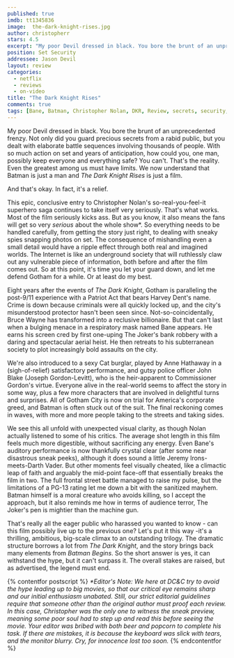 ```yaml
---
published: true
imdb: tt1345836
image:  the-dark-knight-rises.jpg
author: christopherr
stars: 4.5
excerpt: "My poor Devil dressed in black. You bore the brunt of an unprecedented frenzy. Not only did you guard precious secrets from a rabid public, but you dealt with elaborate battle sequences involving thousands of people."
position: Set Security
addressee: Jason Devil
layout: review
categories:
  - netflix
  - reviews
  - on-video
title: "The Dark Knight Rises"
comments: true
tags: [Bane, Batman, Christopher Nolan, DKR, Review, secrets, security, set, TDKR, The Dark Knight Rises]
---
```

My poor Devil dressed in black. You bore the brunt of an unprecedented frenzy. Not only did you guard precious secrets from a rabid public, but you dealt with elaborate battle sequences involving thousands of people. With so much action on set and years of anticipation, how could you, one man, possibly keep everyone and everything safe? You can't. That's the reality. Even the greatest among us must have limits. We now understand that Batman is just a man and _The Dark Knight Rises_ is just a film.

And that's okay. In fact, it's a relief.

This epic, conclusive entry to Christopher Nolan's so-real-you-feel-it superhero saga continues to take itself very seriously. That's what works. Most of the film seriously kicks ass. But as you know, it also means the fans will get so very _serious_ about the whole show*. So everything needs to be handled carefully, from getting the story just right, to dealing with sneaky spies snapping photos on set. The consequence of mishandling even a small detail would have a ripple effect through both real and imagined worlds. The Internet is like an underground society that will ruthlessly claw out any vulnerable piece of information, both before and after the film comes out. So at this point, it's time you let your guard down, and let me defend Gotham for a while. Or at least do my best.

Eight years after the events of _The Dark Knight_, Gotham is paralleling the post-9/11 experience with a Patriot Act that bears Harvey Dent's name. Crime is down because criminals were all quickly locked up, and the city's misunderstood protector hasn't been seen since. Not-so-coincidentally, Bruce Wayne has transformed into a reclusive billionaire. But that can't last when a bulging menace in a respiratory mask named Bane appears. He earns his screen cred by first one-uping The Joker's bank robbery with a daring and spectacular aerial heist. He then retreats to his subterranean society to plot increasingly bold assaults on the city.

We're also introduced to a sexy Cat burglar, played by Anne Hathaway in a (sigh-of-relief) satisfactory performance, and gutsy police officer John Blake (Joseph Gordon-Levitt), who is the heir-apparent to Commissioner Gordon's virtue. Everyone alive in the real-world seems to affect the story in some way, plus a few more characters that are involved in delightful turns and surprises. All of Gotham City is now on trial for America's corporate greed, and Batman is often stuck out of the suit. The final reckoning comes in waves, with more and more people taking to the streets and taking sides.

We see this all unfold with unexpected visual clarity, as though Nolan actually listened to some of his critics. The average shot length in this film feels much more digestible, without sacrificing any energy. Even Bane's auditory performance is now thankfully crystal clear (after some near disastrous sneak peeks), although it does sound a little Jeremy Irons-meets-Darth Vader. But other moments feel visually cheated, like a climactic leap of faith and arguably the mid-point face-off that essentially breaks the film in two. The full frontal street battle managed to raise my pulse, but the limitations of a PG-13 rating let me down a bit with the sanitized mayhem. Batman himself is a moral creature who avoids killing, so I accept the approach, but it also reminds me how in terms of audience terror, The Joker's pen is mightier than the machine gun.

That's really all the eager public who harassed you wanted to know - can this film possibly live up to the previous one? Let's put it this way -it's a thrilling, ambitious, big-scale climax to an outstanding trilogy. The dramatic structure borrows a lot from _The Dark Knight_, and the story brings back many elements from _Batman Begins_. So the short answer is yes, it can withstand the hype, but it can't surpass it. The overall stakes are raised, but as advertised, the legend must end.

{% contentfor postscript %}
_*Editor's Note: We here at DC&C try to avoid the hype leading up to big movies, so that our critical eye remains sharp and our initial enthusiasm unabated. Still, our strict editorial guidelines require that someone other than the original author must proof each review. In this case, Christopher was the only one to witness the sneak preview, meaning some poor soul had to step up and read this before seeing the movie. Your editor was bribed with both beer and popcorn to complete his task. If there are mistakes, it is because the keyboard was slick with tears, and the monitor blurry. Cry, for innocence lost too soon._
{% endcontentfor %}
